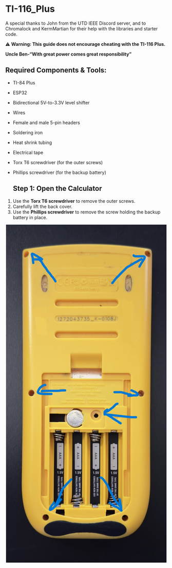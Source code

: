 # TI-116_Plus
A special thanks to John from the UTD IEEE Discord server, and to Chromalock and KermMartian for their help with the libraries and starter code.

⚠️ **Warning: This guide does not encourage cheating with the TI-116 Plus.**

**Uncle Ben-“With great power comes great responsibility”**

## Required Components & Tools:

- TI-84 Plus
- ESP32
- Bidirectional 5V-to-3.3V level shifter
- Wires
- Female and male 5-pin headers
- Soldering iron
- Heat shrink tubing
- Electrical tape
- Torx T6 screwdriver (for the outer screws)  
- Phillips screwdriver (for the backup battery)

  ## Step 1: Open the Calculator

1. Use the **Torx T6 screwdriver** to remove the outer screws.  
2. Carefully lift the back cover.  
3. Use the **Phillips screwdriver** to remove the screw holding the backup battery in place.
<p align="center">
  <img src="Doc/IMG_7117.jpg" alt="Alt text" width="500">
</p>
